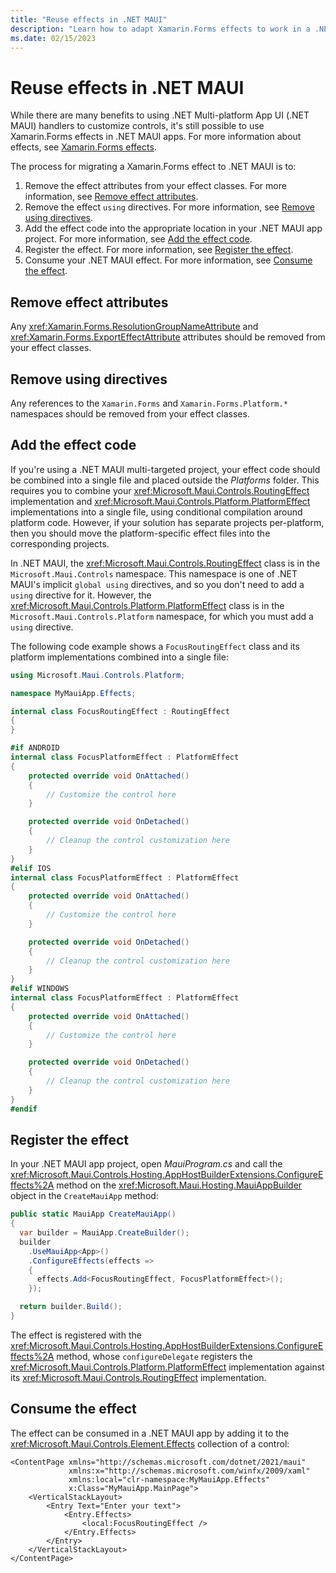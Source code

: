 ```yaml
---
title: "Reuse effects in .NET MAUI"
description: "Learn how to adapt Xamarin.Forms effects to work in a .NET MAUI app."
ms.date: 02/15/2023
---
```


# Reuse effects in .NET MAUI

While there are many benefits to using .NET Multi-platform App UI (.NET MAUI) handlers to customize controls, it's still possible to use Xamarin.Forms effects in .NET MAUI apps. For more information about effects, see [Xamarin.Forms effects](/xamarin/xamarin-forms/app-fundamentals/effects/).

The process for migrating a Xamarin.Forms effect to .NET MAUI is to:

1. Remove the effect attributes from your effect classes. For more information, see [Remove effect attributes](#remove-effect-attributes).
1. Remove the effect `using` directives. For more information, see [Remove using directives](#remove-using-directives).
1. Add the effect code into the appropriate location in your .NET MAUI app project. For more information, see [Add the effect code](#add-the-effect-code).
1. Register the effect. For more information, see [Register the effect](#register-the-effect).
1. Consume your .NET MAUI effect. For more information, see [Consume the effect](#consume-the-effect).

## Remove effect attributes

Any <xref:Xamarin.Forms.ResolutionGroupNameAttribute> and <xref:Xamarin.Forms.ExportEffectAttribute> attributes should be removed from your effect classes.

## Remove using directives

Any references to the `Xamarin.Forms` and `Xamarin.Forms.Platform.*` namespaces should be removed from your effect classes.

## Add the effect code

If you're using a .NET MAUI multi-targeted project, your effect code should be combined into a single file and placed outside the *Platforms* folder. This requires you to combine your <xref:Microsoft.Maui.Controls.RoutingEffect> implementation and <xref:Microsoft.Maui.Controls.Platform.PlatformEffect> implementations into a single file, using conditional compilation around platform code. However, if your solution has separate projects per-platform, then you should move the platform-specific effect files into the corresponding projects.

In .NET MAUI, the <xref:Microsoft.Maui.Controls.RoutingEffect> class is in the `Microsoft.Maui.Controls` namespace. This namespace is one of .NET MAUI's implicit `global using` directives, and so you don't need to add a `using` directive for it. However, the <xref:Microsoft.Maui.Controls.Platform.PlatformEffect> class is in the `Microsoft.Maui.Controls.Platform` namespace, for which you must add a `using` directive.

The following code example shows a `FocusRoutingEffect` class and its platform implementations combined into a single file:

```csharp
using Microsoft.Maui.Controls.Platform;

namespace MyMauiApp.Effects;

internal class FocusRoutingEffect : RoutingEffect
{
}

#if ANDROID
internal class FocusPlatformEffect : PlatformEffect
{
    protected override void OnAttached()
    {
        // Customize the control here
    }

    protected override void OnDetached()
    {
        // Cleanup the control customization here
    }
}
#elif IOS
internal class FocusPlatformEffect : PlatformEffect
{
    protected override void OnAttached()
    {
        // Customize the control here
    }

    protected override void OnDetached()
    {
        // Cleanup the control customization here
    }
}
#elif WINDOWS
internal class FocusPlatformEffect : PlatformEffect
{
    protected override void OnAttached()
    {
        // Customize the control here
    }

    protected override void OnDetached()
    {
        // Cleanup the control customization here
    }
}
#endif
```

## Register the effect

In your .NET MAUI app project, open *MauiProgram.cs* and call the <xref:Microsoft.Maui.Controls.Hosting.AppHostBuilderExtensions.ConfigureEffects%2A> method on the <xref:Microsoft.Maui.Hosting.MauiAppBuilder> object in the `CreateMauiApp` method:

```csharp
public static MauiApp CreateMauiApp()
{
  var builder = MauiApp.CreateBuilder();
  builder
    .UseMauiApp<App>()
    .ConfigureEffects(effects =>
    {
      effects.Add<FocusRoutingEffect, FocusPlatformEffect>();
    });

  return builder.Build();
}
```

The effect is registered with the <xref:Microsoft.Maui.Controls.Hosting.AppHostBuilderExtensions.ConfigureEffects%2A> method, whose `configureDelegate` registers the <xref:Microsoft.Maui.Controls.Platform.PlatformEffect> implementation against its <xref:Microsoft.Maui.Controls.RoutingEffect> implementation.

## Consume the effect

The effect can be consumed in a .NET MAUI app by adding it to the <xref:Microsoft.Maui.Controls.Element.Effects> collection of a control:

```xaml
<ContentPage xmlns="http://schemas.microsoft.com/dotnet/2021/maui"
             xmlns:x="http://schemas.microsoft.com/winfx/2009/xaml"
             xmlns:local="clr-namespace:MyMauiApp.Effects"
             x:Class="MyMauiApp.MainPage">
    <VerticalStackLayout>
        <Entry Text="Enter your text">
            <Entry.Effects>
                <local:FocusRoutingEffect />
            </Entry.Effects>
        </Entry>
    </VerticalStackLayout>
</ContentPage>
```
